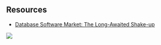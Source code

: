 ## Resources
  
* [Database Software Market: The Long-Awaited Shake-up](https://blocksandfiles.com/wp-content/uploads/2019/03/Database-Software-Market-White-Paper.pdf)

![](https://github.com/geoffreylink/Projects/blob/master/08%20Data%20Engineering/databases/images/StrategicImportanceDatabase.png)
![]()


